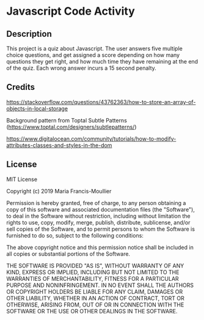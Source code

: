 # Javascript Code Activity

## Description

This project is a quiz about Javascript.  The user answers five multiple choice questions, and get assigned a score depending on how many questions they get right, and how much time they have remaining at the end of the quiz.  Each wrong answer incurs a 15 second penalty.

## Credits

https://stackoverflow.com/questions/43762363/how-to-store-an-array-of-objects-in-local-storage

Background pattern from Toptal Subtle Patterns (https://www.toptal.com/designers/subtlepatterns/)

https://www.digitalocean.com/community/tutorials/how-to-modify-attributes-classes-and-styles-in-the-dom

## License

MIT License

Copyright (c) 2019 Maria Francis-Moullier

Permission is hereby granted, free of charge, to any person obtaining a copy
of this software and associated documentation files (the "Software"), to deal
in the Software without restriction, including without limitation the rights
to use, copy, modify, merge, publish, distribute, sublicense, and/or sell
copies of the Software, and to permit persons to whom the Software is
furnished to do so, subject to the following conditions:

The above copyright notice and this permission notice shall be included in all
copies or substantial portions of the Software.

THE SOFTWARE IS PROVIDED "AS IS", WITHOUT WARRANTY OF ANY KIND, EXPRESS OR
IMPLIED, INCLUDING BUT NOT LIMITED TO THE WARRANTIES OF MERCHANTABILITY,
FITNESS FOR A PARTICULAR PURPOSE AND NONINFRINGEMENT. IN NO EVENT SHALL THE
AUTHORS OR COPYRIGHT HOLDERS BE LIABLE FOR ANY CLAIM, DAMAGES OR OTHER
LIABILITY, WHETHER IN AN ACTION OF CONTRACT, TORT OR OTHERWISE, ARISING FROM,
OUT OF OR IN CONNECTION WITH THE SOFTWARE OR THE USE OR OTHER DEALINGS IN THE
SOFTWARE.